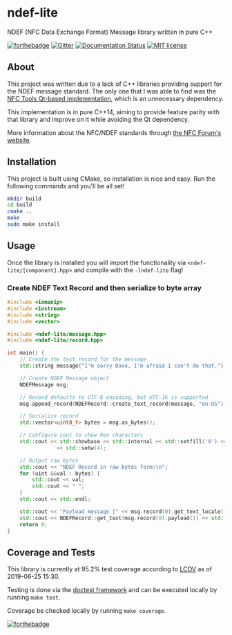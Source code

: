 # ndef-lite

NDEF (NFC Data Exchange Format) Message library written in pure C++

[![forthebadge](https://img.shields.io/badge/MADE%20WITH-C++-ef4041.svg?style=for-the-badge&labelColor=c1282d)](https://forthebadge.com)
[![Gitter](https://img.shields.io/gitter/room/RPiAwesomeness/libndef.svg?logo=gitter&style=for-the-badge)](https://gitter.im/libndef/community)
[![Documentation Status](https://readthedocs.org/projects/libndef/badge/?version=latest&style=for-the-badge)](http://libndef.readthedocs.io/)
[![MIT license](https://img.shields.io/badge/License-MIT-blue.svg?style=for-the-badge)](https://gitlab.com/RPiAwesomeness/libndef/blob/master/LICENSE)

## About

This project was written due to a lack of C++ libraries providing support for the NDEF message standard. The only one that I was able to find was the [NFC Tools Qt-based implementation](https://github.com/nfc-tools/libndef), which is an unnecessary dependency.

This implementation is in pure C++14, aiming to provide feature parity with that library and improve on it while avoiding the Qt dependency.

More information about the NFC/NDEF standards through [the NFC Forum's website](https://nfc-forum.org/our-work/specifications-and-application-documents/specifications/nfc-forum-technical-specifications/).

## Installation

This project is built using CMake, so installation is nice and easy. Run the following commands and you'll be all set!

```bash
mkdir build
cd build
cmake ..
make
sudo make install
```

## Usage

Once the library is installed you will import the functionality via `<ndef-lite/[component].hpp>` and compile with the `-lndef-lite` flag!

### Create NDEF Text Record and then serialize to byte array

```c++
#include <iomanip>
#include <iostream>
#include <string>
#include <vector>

#include <ndef-lite/message.hpp>
#include <ndef-lite/record.hpp>

int main() {
    // Create the text record for the message
    std::string message{"I'm sorry Dave, I'm afraid I can't do that."};

    // Create NDEF Message object
    NDEFMessage msg;

    // Record defaults to UTF-8 encoding, but UTF-16 is supported
    msg.append_record(NDEFRecord::create_text_record(message, "en-US"));

    // Serialize record
    std::vector<uint8_t> bytes = msg.as_bytes();

    // Configure cout to show hex characters
    std::cout << std::showbase << std::internal << std::setfill('0') << std::hex
                << std::setw(4);

    // Output raw bytes
    std::cout << "NDEF Record in raw bytes form:\n";
    for (uint &&val : bytes) {
        std::cout << val;
        std::cout << " ";
    }
    std::cout << std::endl;

    std::cout << "Payload message [" << msg.record(0).get_text_locale() << "]:\n";
    std::cout << NDEFRecord::get_text(msg.record(0).payload()) << std::endl;
    return 0;
}
```

## Coverage and Tests

This library is currently at 95.2% test coverage according to [LCOV](http://ltp.sourceforge.net/coverage/lcov.php) as of 2019-06-25 15:30.

Testing is done via the [doctest framework](https://github.com/onqtam/doctest) and can be executed locally by running `make test`.

Coverage be checked locally by running `make coverage`.

[![forthebadge](https://img.shields.io/badge/USES-BADGES-38c1d0.svg?style=for-the-badge&labelColor=45a4b8)](https://forthebadge.com)
